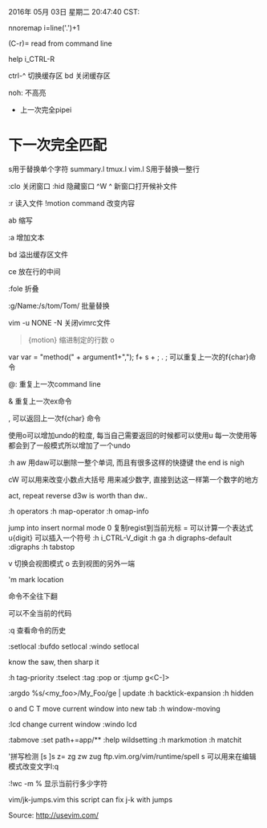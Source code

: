 2016年 05月 03日 星期二 20:47:40 CST:
<!--get current row number-->
nnoremap <F1> i<C-r>=line('.')+1<CR><Esc>

(C-r)= read from command line

help i_CTRL-R

ctrl-^ 切换缓存区
bd 关闭缓存区

noh: 不高亮
* 上一次完全pipei
# 下一次完全匹配

s用于替换单个字符
summary.l
tmux.l
vim.l
S用于替换一整行

:clo 关闭窗口
:hid 隐藏窗口
^W ^ 新窗口打开候补文件

:r 读入文件
!motion command 改变内容

ab 缩写

:a 增加文本

bd 溢出缓存区文件

ce 放在行的中间

:fole 折叠

:g/Name:/s/tom/Tom/ 批量替换

vim -u NONE -N 关闭vimrc文件
>{motion} 缩进制定的行数
o

var var = "method(" + argument1+",");
f+ s + <ESC> ; .
; 可以重复上一次的f{char}命令

@: 重复上一次command line

& 重复上一次ex命令

, 可以返回上一次f{char} 命令

使用<esc>o可以增加undo的粒度, 每当自己需要返回的时候都可以使用u
每一次使用<UP>等都会到了一般模式所以增加了一个undo

:h aw 用daw可以删除一整个单词, 而且有很多这样的快捷键
the end is nigh

cW 可以用来改变小数点大括号
<c-X>用来减少数字, 直接到达这一样第一个数字的地方

act, repeat reverse d3w is worth than dw..

:h operators
:h map-operator
:h omap-info

<C-o> jump into insert normal mode
<C-r>0 复制regist到当前光标
<C-r>= 可以计算一个表达式
<C-v>u{digit} 可以插入一个符号
:h i_CTRL-V_digit
:h ga
:h digraphs-default
:digraphs
:h tabstop

v 切换会视图模式
o 去到视图的另外一端

'm mark location

<C-d> 命令不全往下翻

<C-r><C-w> 可以不全当前的代码

:q 查看命令的历史

:setlocal
:bufdo setlocal 
:windo setlocal

know the saw, then sharp it

:h tag-priority
:tselect
:tag
:pop or <C-t>
:tjump
g<C-]>


<!--:args *.[ch]-->
:argdo %s/\<my_foo\>/My_Foo/ge | update
:h backtick-expansion
:h hidden

<C-w>o and <C-o>C
<C-w> T move current window into new tab
:h window-moving

:lcd change current window
:windo lcd

:tabmove
:set path+=app/**
:help wildsetting
:h markmotion
:h matchit

'拼写检测
[s ]s z=
zg zw zug
ftp.vim.org/vim/runtime/spell
<C-x>s 可以用来在编辑模式改变文字l:q

:!wc -m % 显示当前行多少字符

vim/jk-jumps.vim
this script can fix j-k with jumps

Source:
http://usevim.com/

